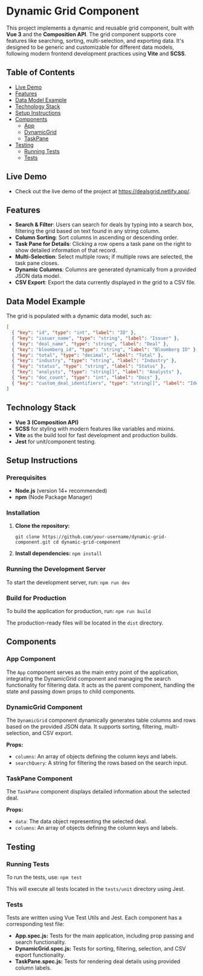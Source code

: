 # Dynamic Grid Component

This project implements a dynamic and reusable grid component, built with **Vue 3** and the **Composition API**. 
The grid component supports core features like searching, sorting, multi-selection, and exporting data. It's designed to be generic and customizable for different data models, 
following modern frontend development practices using **Vite** and **SCSS**.

## Table of Contents
- [Live Demo](#live-demo)
- [Features](#features)
- [Data Model Example](#data-model-example)
- [Technology Stack](#technology-stack)
- [Setup Instructions](#setup-instructions)
- [Components](#components)
  - [App](#app-component)
  - [DynamicGrid](#dynamicgrid-component)
  - [TaskPane](#taskpane-component)
- [Testing](#testing)
  - [Running Tests](#running-tests)
  - [Tests](#tests)

## Live Demo
- Check out the live demo of the project at https://dealsgrid.netlify.app/.

## Features

- **Search & Filter**: Users can search for deals by typing into a search box, filtering the grid based on text found in any string column.
- **Column Sorting**: Sort columns in ascending or descending order.
- **Task Pane for Details**: Clicking a row opens a task pane on the right to show detailed information of that record.
- **Multi-Selection**: Select multiple rows; if multiple rows are selected, the task pane closes.
- **Dynamic Columns**: Columns are generated dynamically from a provided JSON data model.
- **CSV Export**: Export the data currently displayed in the grid to a CSV file.

## Data Model Example

The grid is populated with a dynamic data model, such as:

```json
[
  { "key": "id", "type": "int", "label": "ID" },
  { "key": "issuer_name", "type": "string", "label": "Issuer" },
  { "key": "deal_name", "type": "string", "label": "Deal" },
  { "key": "bloomberg_id", "type": "string", "label": "Bloomberg ID" },
  { "key": "total", "type": "decimal", "label": "Total" },
  { "key": "industry", "type": "string", "label": "Industry" },
  { "key": "status", "type": "string", "label": "Status" },
  { "key": "analysts", "type": "string[]", "label": "Analysts" },
  { "key": "doc_count", "type": "int", "label": "Docs" },
  { "key": "custom_deal_identifiers", "type": "string[]", "label": "Identifiers" }
] 
```

Technology Stack
----------------

-   **Vue 3 (Composition API)**
-   **SCSS** for styling with modern features like variables and mixins.
-   **Vite** as the build tool for fast development and production builds.
-   **Jest** for unit/component testing.

Setup Instructions
------------------

### Prerequisites

-   **Node.js** (version 14+ recommended)
-   **npm** (Node Package Manager)

### Installation

1.  **Clone the repository:**

    `git clone https://github.com/your-username/dynamic-grid-component.git
    cd dynamic-grid-component`

2.  **Install dependencies:**
    `npm install`

### Running the Development Server

To start the development server, run:
`npm run dev`

### Build for Production

To build the application for production, run:
`npm run build`

The production-ready files will be located in the `dist` directory.

Components
-----

### App Component

The `App` component serves as the main entry point of the application, integrating the DynamicGrid component and managing the search functionality for filtering data. It acts as the parent component, handling the state and passing down props to child components.

### DynamicGrid Component

The `DynamicGrid` component dynamically generates table columns and rows based on the provided JSON data. It supports sorting, filtering, multi-selection, and CSV export.

**Props:**

-   `columns`: An array of objects defining the column keys and labels.
-   `searchQuery`: A string for filtering the rows based on the search input.

### TaskPane Component

The `TaskPane` component displays detailed information about the selected deal.

**Props:**

-   `data`: The data object representing the selected deal.
-   `columns`: An array of objects defining the column keys and labels.

Testing
-------

### Running Tests

To run the tests, use:
`npm test`

This will execute all tests located in the `tests/unit` directory using Jest.

### Tests

Tests are written using Vue Test Utils and Jest. Each component has a corresponding test file:

-   **App.spec.js:** Tests for the main application, including prop passing and search functionality.
-   **DynamicGrid.spec.js:** Tests for sorting, filtering, selection, and CSV export functionality.
-   **TaskPane.spec.js:** Tests for rendering deal details using provided column labels.
